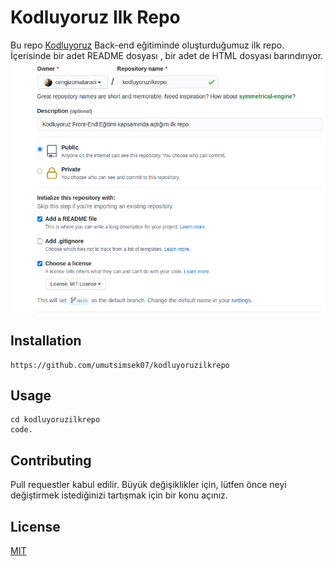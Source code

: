 # Kodluyoruz Ilk Repo
Bu repo [Kodluyoruz](https://www.kodluyoruz.org/) Back-end eğitiminde oluşturduğumuz ilk repo. İçerisinde bir adet README dosyası , bir adet de HTML dosyası barındırıyor.
![proje resmi](https://github.com/umutsimsek07/kodluyoruzilkrepo/blob/main/images/github.png)
## Installation
```
https://github.com/umutsimsek07/kodluyoruzilkrepo
```
## Usage
```
cd kodluyoruzilkrepo
code.
```
## Contributing

Pull requestler kabul edilir. Büyük değişiklikler için, lütfen önce neyi değiştirmek istediğinizi tartışmak için bir konu açınız.

## License
[MIT](https://choosealicense.com/licenses/mit/)